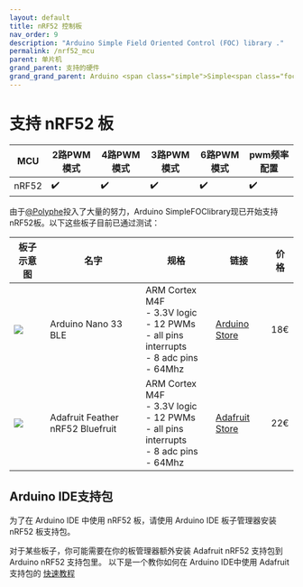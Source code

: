 ```yaml
---
layout: default
title: nRF52 控制板
nav_order: 9
description: "Arduino Simple Field Oriented Control (FOC) library ."
permalink: /nrf52_mcu
parent: 单片机
grand_parent: 支持的硬件
grand_grand_parent: Arduino <span class="simple">Simple<span class="foc">FOC</span>library</span>nRF52 boards support
---
```


# 支持 nRF52 板

MCU | 2路PWM模式 | 4路PWM模式 | 3路PWM模式 | 6路PWM模式 | pwm频率配置
--- | --- |--- |--- |--- |--- 
nRF52 | ✔️ | ✔️ | ✔️ | ✔️ | ✔️ 

由于[@Polyphe](https://github.com/Polyphe)投入了大量的努力，Arduino <span>Simple<span>FOC</span></span>library现已开始支持nRF52板。以下这些板子目前已通过测试：

 板子示意图 | 名字 | 规格                                                         | 链接                                                         | 价格 
---- | --- | --- | --- | --- 
[<img src="extras/Images/nano33_ble.jpg" class="imgtable150">](https://store.arduino.cc/arduino-mkr1000-wifi) | Arduino Nano 33 BLE |  ARM Cortex M4F <br>- 3.3V logic<br> - 12 PWMs<br> - all pins interrupts <br>- 8 adc pins<br>- 64Mhz| [Arduino Store](https://store.arduino.cc/arduino-mkr1000-wifi) | 18€ 
[<img src="extras/Images/bluefruit_le.jpg" class="imgtable150">](https://www.adafruit.com/product/3406) | Adafruit Feather nRF52 Bluefruit | ARM Cortex M4F <br>- 3.3V logic<br> - 12 PWMs<br> - all pins interrupts <br>- 8 adc pins<br>- 64Mhz|[Adafruit Store](https://www.adafruit.com/product/3406) | 22€ 


## Arduino IDE支持包
为了在 Arduino IDE 中使用 nRF52 板，请使用 Arduino IDE 板子管理器安装 nRF52 板支持包。

对于某些板子，你可能需要在你的板管理器额外安装 Adafruit nRF52 支持包到 Arduino nRF52 支持包里。 以下是一个教你如何在 Arduino IDE中使用 Adafruit 支持包的 [快速教程](https://learn.adafruit.com/bluefruit-nrf52-feather-learning-guide/arduino-bsp-setup) 





